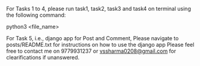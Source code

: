 For Tasks 1 to 4, please run task1, task2, task3 and task4 on terminal using the following command:

python3 <file_name>


For Task 5, i.e., django app for Post and Comment, Please navigate to posts/README.txt for instructions on how to use the django app
Please feel free to contact me on 9779931237 or vssharma0208@gmail.com for clearifications if unanswered.
